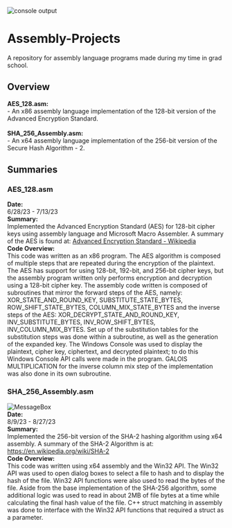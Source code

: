 ![console output](https://github.com/gabrielangelcabrera/Assembly-Projects/assets/15637962/a295e4b7-e0cd-46bf-89b4-803e61a47425)
# Assembly-Projects
A repository for assembly language programs made during my time in grad school.

## Overview<br/>
**AES_128.asm:** 
<br/> - An x86 assembly language implementation of the 128-bit version of the Advanced Encryption Standard.<br/> 
<br/> 
**SHA_256_Assembly.asm:** 
<br/> - An x64 assembly language implementation of the 256-bit version of the Secure Hash Algorithm - 2.

## Summaries<br/>
### AES_128.asm<br/>
**Date:** <br/>6/28/23 - 7/13/23<br/>
**Summary:**<br/> Implemented the Advanced Encryption Standard (AES) for 128-bit cipher keys using assembly language and Microsoft Macro Assembler. A summary of the AES is found at: [Advanced Encryption Standard - Wikipedia](https://en.wikipedia.org/wiki/Advanced_Encryption_Standard)<br/>
**Code Overview:**<br/>
This code was written as an x86 program. The AES algorithm is composed of multiple steps that are repeated during the encryption of the plaintext. The AES has support for using 128-bit, 192-bit, and 256-bit cipher keys, but the assembly program written only performs encryption and decryption using a 128-bit cipher key. The assembly code written is composed of subroutines that mirror the forward steps of the AES, namely: XOR_STATE_AND_ROUND_KEY, SUBSTITUTE_STATE_BYTES, ROW_SHIFT_STATE_BYTES, COLUMN_MIX_STATE_BYTES and the inverse steps of the AES: XOR_DECRYPT_STATE_AND_ROUND_KEY, INV_SUBSTITUTE_BYTES, INV_ROW_SHIFT_BYTES, INV_COLUMN_MIX_BYTES. 
Set up of the substitution tables for the substitution steps was done within a subroutine, as well as the generation of the expanded key. The Windows Console was used to display the plaintext, cipher key, ciphertext, and decrypted plaintext; to do this Windows Console API calls were made in the program. GALOIS MULTIPLICATION for the inverse column mix step of the implementation was also done in its own subroutine.

### SHA_256_Assembly.asm<br/>
![MessageBox](https://github.com/gabrielangelcabrera/Assembly-Projects/assets/15637962/5060301e-289b-4733-af47-49ccc4fa8064)<br/>
**Date:** <br/>8/9/23 - 8/27/23<br/>
**Summary:**<br/> Implemented the 256-bit version of the SHA-2 hashing algorithm using x64 assembly. A summary of the SHA-2 Algorithm is at: https://en.wikipedia.org/wiki/SHA-2<br/>
**Code Overview:**<br/>
This code was written using x64 assembly and the Win32 API. The Win32 API was used to open dialog boxes to select a file to hash and to display the hash of the file. Win32 API functions were also used to read the bytes of the file. Aside from the base implementation of the SHA-256 algorithm, some additional logic was used to read in about 2MB of file bytes at a time while calculating the final hash value of the file. C++ struct matching in assembly was done to interface with the Win32 API functions that required a struct as a parameter.

